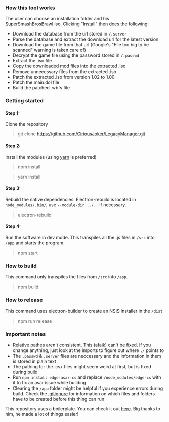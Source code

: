 ### How this tool works
The user can choose an installation folder and his SuperSmashBrosBrawl.iso. 
Clicking "Install" then does the following:
- Download the database from the url stored in ```/.server```
- Parse the database and extract the download url for the latest version
- Download the game file from that url (Google's "File too big to be scanned" warning is taken care of)
- Decrypt the game file using the password stored in ```/.passwd```
- Extract the .iso file
- Copy the downloaded mod files into the extracted .iso
- Remove unnecessary files from the extracted .iso
- Patch the extracted .iso from version 1.02 to 1.00
- Patch the main.dol file
- Build the patched .wbfs file

### Getting started
#### Step 1:
Clone the repository
> git clone https://github.com/CiriousJoker/LegacyManager.git

#### Step 2:
Install the modules (using [yarn](https://yarnpkg.com/en/docs/install) is preferred)

> npm install

> yarn install

#### Step 3:
Rebuild the native dependencies. Electron-rebuild is located in ```node_modules/.bin/```, use ```--module-dir ../..``` if necessary.
> electron-rebuild

#### Step 4:
Run the software in dev mode. This transpiles all the .js files in ```/src``` into ```/app``` and starts the program.
> npm start

### How to build
This command only transpiles the files from ```/src``` into ```/app```.
> npm build

### How to release
This command uses electron-builder to create an NSIS installer in the ```/dist```
> npm run release

### Important notes
- Relative pathes aren't consistent. This (afaik) can't be fixed. If you change anything, just look at the imports to figure out where ```./``` points to
- The ```.passwd``` & ```.server``` files are neccessary and the information in them is stored in plain text
- The pathing for the .csx files might seem weird at first, but is fixed during build
- Run ```npm install edge-asar-cs``` and replace ```/node_modules/edge-cs``` with it to fix an asar issue while building
- Clearing the ```/app``` folder might be helpful if you experience errors during build. Check the [.gitignore](.gitignore) for information on which files and folders have to be created before this thing can run

This repository uses a boilerplate. You can check it out [here](https://github.com/szwacz/electron-boilerplate). Big thanks to him, he made a lot of things easier!
